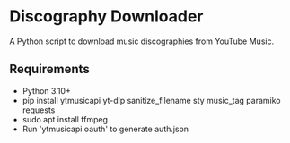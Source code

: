 # Discography Downloader

A Python script to download music discographies from YouTube Music.

## Requirements
- Python 3.10+
- pip install ytmusicapi yt-dlp sanitize_filename sty music_tag paramiko requests
- sudo apt install ffmpeg
- Run 'ytmusicapi oauth' to generate auth.json
